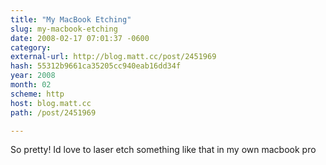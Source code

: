 ```yaml
---
title: "My MacBook Etching"
slug: my-macbook-etching
date: 2008-02-17 07:01:37 -0600
category: 
external-url: http://blog.matt.cc/post/2451969
hash: 55312b9661ca35205cc940eab16dd34f
year: 2008
month: 02
scheme: http
host: blog.matt.cc
path: /post/2451969

---
```


So pretty! Id love to laser etch something like that in my own macbook pro
